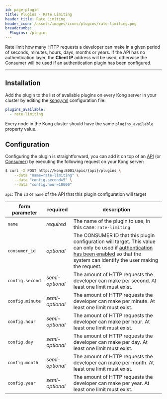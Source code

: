 ```yaml
---
id: page-plugin
title: Plugins - Rate Limiting
header_title: Rate Limiting
header_icon: /assets/images/icons/plugins/rate-limiting.png
breadcrumbs:
  Plugins: /plugins
---
```


Rate limit how many HTTP requests a developer can make in a given period of seconds, minutes, hours, days, months or years. If the API has no authentication layer, the **Client IP** address will be used, otherwise the Consumer will be used if an authentication plugin has been configured.

----

## Installation

Add the plugin to the list of available plugins on every Kong server in your cluster by editing the [kong.yml][configuration] configuration file:

```yaml
plugins_available:
  - rate-limiting
```

Every node in the Kong cluster should have the same `plugins_available` property value.

## Configuration

Configuring the plugin is straightforward, you can add it on top of an [API][api-object] (or [Consumer][consumer-object]) by executing the following request on your Kong server:

```bash
$ curl -X POST http://kong:8001/apis/{api}/plugins \
    --data "name=rate-limiting" \
    --data "config.second=5" \
    --data "config.hour=10000"
```

`api`: The `id` or `name` of the API that this plugin configuration will target

form parameter | required        | description
---            | ---             | ---
`name`         | *required*      | The name of the plugin to use, in this case: `rate-limiting`
`consumer_id`  | *optional*      | The CONSUMER ID that this plugin configuration will target. This value can only be used if [authentication has been enabled][faq-authentication] so that the system can identify the user making the request.
`config.second` | *semi-optional* |  The amount of HTTP requests the developer can make per second. At least one limit must exist.
`config.minute` | *semi-optional* |  The amount of HTTP requests the developer can make per minute. At least one limit must exist.
`config.hour`   | *semi-optional* |  The amount of HTTP requests the developer can make per hour. At least one limit must exist.
`config.day`    | *semi-optional* |  The amount of HTTP requests the developer can make per day. At least one limit must exist.
`config.month`  | *semi-optional* |  The amount of HTTP requests the developer can make per month. At least one limit must exist.
`config.year`   | *semi-optional* |  The amount of HTTP requests the developer can make per year. At least one limit must exist.

[api-object]: /docs/latest/admin-api/#api-object
[configuration]: /docs/latest/configuration
[consumer-object]: /docs/latest/admin-api/#consumer-object
[faq-authentication]: /about/faq/#how-can-i-add-an-authentication-layer-on-a-microservice/api?
